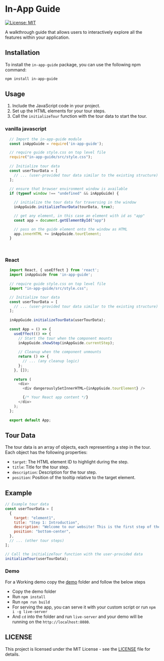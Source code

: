 # In-App Guide

[![License: MIT](https://img.shields.io/badge/License-MIT-yellow.svg)](https://opensource.org/licenses/MIT)

A walkthrough guide that allows users to interactively explore all the features within your application.

## Installation

To install the `in-app-guide` package, you can use the following npm command:

```bash
npm install in-app-guide
```

## Usage

1. Include the JavaScript code in your project.
2. Set up the HTML elements for your tour steps.
3. Call the `initializeTour` function with the tour data to start the tour.

### vanilla javascript
```javascript
  // Import the in-app-guide module
  const inAppGuide = require('in-app-guide');

  // require guide style.css on top level file
  require("in-app-guide/src/style.css");
  
  // Initialize tour data
  const userTourData = [
    // ... (user-provided tour data similar to the existing structure)
  ];
  
  // ensure that browser environment window is available
  if (typeof window !== "undefined" && inAppGuide) {

    // initialize the tour data for traversing in the window
    inAppGuide.initializeTourData(tourData, true);

    // get any element, in this case an element with id as "app"
    const app = document.getElementById("app")

    // pass on the guide element onto the window as HTML
    app.innerHTML += inAppGuide.tourElement;
  }
  
  
```
### React
```javascript
  import React, { useEffect } from 'react';
  import inAppGuide from 'in-app-guide';
  
  // require guide style.css on top level file
  import "in-app-guide/src/style.css";

  // Initialize tour data
  const userTourData = [
    // ... (user-provided tour data similar to the existing structure)
  ];
  
  inAppGuide.initializeTourData(userTourData);
  
  const App = () => {
    useEffect(() => {
      // Start the tour when the component mounts
      inAppGuide.showStep(inAppGuide.currentStep);
  
      // Cleanup when the component unmounts
      return () => {
        // ... (any cleanup logic)
      };
    }, []);
  
    return (
      <div>
        <div dangerouslySetInnerHTML={inAppGuide.tourElement} />

        {/* Your React app content */}
      </div>
    );
  };
  
  export default App;
```

## Tour Data

The tour data is an array of objects, each representing a step in the tour. Each object has the following properties:

- `target`: The HTML element ID to highlight during the step.
- `title`: Title for the tour step.
- `description`: Description for the tour step.
- `position`: Position of the tooltip relative to the target element.

## Example

```javascript
// Example tour data
const userTourData = [
  {
    target: "element1",
    title: "Step 1: Introduction",
    description: "Welcome to our website! This is the first step of the tour.",
    position: "bottom-center",
  },
  // ... (other tour steps)
];

// Call the initializeTour function with the user-provided data
initializeTour(userTourData);
```

### Demo

For a Working demo copy the [demo](https://github.com/softsuave-tech-matrix/in-app-guide/tree/main/demo) folder and follow the below steps

- Copy the demo folder
- Run `npm install`
- Run `npm run build`
- For serving the app, you can serve it with your custom script or run `npm i -g live-server`
- And `cd` into the folder and run `live-server` and your demo will be running on the `http://localhost:8080`.

## LICENSE
This project is licensed under the MIT License - see the [LICENSE](https://github.com/softsuave-tech-matrix/in-app-guide/blob/main/LICENSE) file for details.
